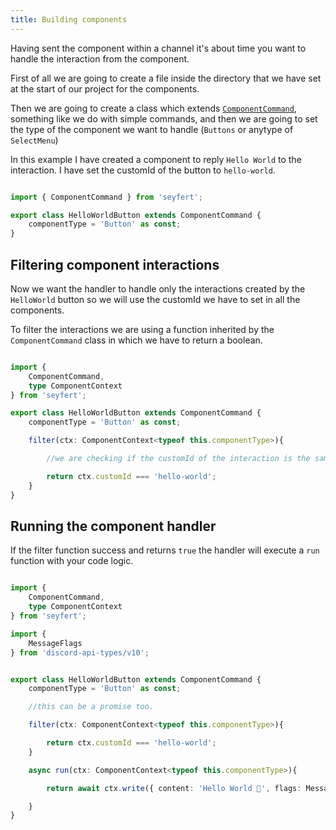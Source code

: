 ```yaml
---
title: Building components
---
```


Having sent the component within a channel it's about time you want to handle the interaction from the component.

First of all we are going to create a file inside the directory that we have set at the start of our project for the components.

Then we are going to create a class which extends [`ComponentCommand`](/api/classes/componentcommand), something like we do with simple commands, and then we are going to set the type of the component we want to handle (`Buttons` or anytype of `SelectMenu`)


In this example I have created a component to reply `Hello World` to the interaction. I have set the customId of the button to `hello-world`.

```ts showLineNumbers copy

import { ComponentCommand } from 'seyfert';

export class HelloWorldButton extends ComponentCommand {
    componentType = 'Button' as const;
}
```

## Filtering component interactions

Now we want the handler to handle only the interactions created by the `HelloWorld` button so we will use the customId we have to set in all the components.

To filter the interactions we are using a function inherited by the `ComponentCommand` class in which we have to return a boolean.

```ts ins={14-19} showLineNumbers copy

import {
    ComponentCommand,
    type ComponentContext
} from 'seyfert';

export class HelloWorldButton extends ComponentCommand {
    componentType = 'Button' as const;

    filter(ctx: ComponentContext<typeof this.componentType>){

        //we are checking if the customId of the interaction is the same that the one set in my button

        return ctx.customId === 'hello-world';
    }
}
```

## Running the component handler

If the filter function success and returns `true` the handler will execute a `run` function with your code logic.

```ts ins={22-26} showLineNumbers copy

import {
    ComponentCommand,
    type ComponentContext
} from 'seyfert';

import {
    MessageFlags
} from 'discord-api-types/v10';


export class HelloWorldButton extends ComponentCommand {
    componentType = 'Button' as const;

    //this can be a promise too.

    filter(ctx: ComponentContext<typeof this.componentType>){

        return ctx.customId === 'hello-world';
    }

    async run(ctx: ComponentContext<typeof this.componentType>){

        return await ctx.write({ content: 'Hello World 👋', flags: MessageFlags.Ephemeral })

    }
}
```